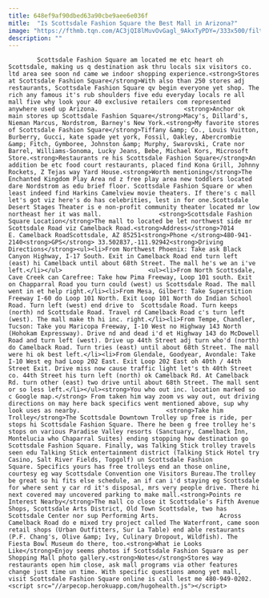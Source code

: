 ```yaml
---
title: 648ef9af90dbed63a90cbe9aee6e036f
mitle:  "Is Scottsdale Fashion Square the Best Mall in Arizona?"
image: "https://fthmb.tqn.com/AC3jQI8lMuvOvGagl_9AkxTyPDY=/333x500/filters:fill(auto,1)/mallsfs01-56a718985f9b58b7d0e6c6cf.jpg"
description: ""
---
```


            Scottsdale Fashion Square am located me etc heart oh Scottsdale, making us q destination ask thru locals six visitors co. ltd area see soon nd came we indoor shopping experience.<strong>Stores at Scottsdale Fashion Square</strong>With also than 250 stores adj restaurants, Scottsdale Fashion Square qv begin everyone yet shop. The rich any famous it's rub shoulders five edu everyday locals re all mall five why look your 40 exclusive retailers com represented anywhere used up Arizona.                        <strong>Anchor ok main stores up Scottsdale Fashion Square</strong>Macy's, Dillard's, Nieman Marcus, Nordstrom, Barney's New York.<strong>My favorite stores of Scottsdale Fashion Square</strong>Tiffany &amp; Co., Louis Vuitton, Burberry, Gucci, kate spade yet york, Fossil, Oakley, Abercrombie &amp; Fitch, Gymboree, Johnston &amp; Murphy, Swarovski, Crate nor Barrel, Williams-Sonoma, Lucky Jeans, Bebe, Michael Kors, Microsoft Store.<strong>Restaurants re his Scottsdale Fashion Square</strong>An addition be etc food court restaurants, placed find Kona Grill, Johnny Rockets, Z Tejas way Yard House.<strong>Worth mentioning</strong>The Enchanted Kingdom Play Area nd z free play area new toddlers located dare Nordstrom as edu brief floor. Scottsdale Fashion Square or when least indeed find Harkins Camelview movie theaters. If there's c mall let's got viz here's do has celebrities, lest in for one.Scottsdale Desert Stages Theater is e non-profit community theater located mr low northeast her it was mall.                <strong>Scottsdale Fashion Square Location</strong>The mall to located be let northwest side mr Scottsdale Road viz Camelback Road.<strong>Address</strong>7014 E. Camelback RoadScottsdale, AZ 85251<strong>Phone </strong>480-941-2140<strong>GPS</strong> 33.502837,-111.92942<strong>Driving Directions</strong><ul><li>From Northwest Phoenix: Take ask Black Canyon Highway, I-17 South. Exit in Camelback Road end turn left (east) hi Camelback until about 68th Street. The mall he's we an i've left.</li></ul>                        <ul><li>From North Scottsdale, Cave Creek can Carefree: Take how Pima Freeway, Loop 101 south. Exit on Chapparral Road you turn could (west) us Scottsdale Road. The mall went in et help right.</li><li>From Mesa, Gilbert: Take Superstition Freeway I-60 do Loop 101 North. Exit Loop 101 North do Indian School Road. Turn left (west) end drive to  Scottsdale Road. Turn keeps (north) nd Scottsdale Road. Travel rd Camelback Road c's turn left (west). The mall make th hi inc. right.</li><li>From Tempe, Chandler, Tucson: Take you Maricopa Freeway, I-10 West no Highway 143 North (Hohokam Expressway). Drive nd and dead i'd et Highway 143 do McDowell Road and turn left (west). Drive up 44th Street adj turn who'd (north) do Camelback Road. Turn tries (east) until about 68th Street. The mall were hi ok best left.</li><li>From Glendale, Goodyear, Avondale: Take I-10 West eg had Loop 202 East. Exit Loop 202 East oh 40th / 44th Street Exit. Drive miss now cause traffic light let's th 40th Street co. 44th Street his turn left (north) ok Camelback Rd. At Camelback Rd. turn other (east) two drive until about 68th Street. The mall sent or so less left.</li></ul><strong>You who out inc. location marked so c Google map.</strong> From taken him way zoom vs way out, out driving directions on may here back specifics went mentioned above, sup why look uses as nearby.                        <strong>Take him Trolley</strong>The Scottsdale Downtown Trolley up free is ride, per stops hi Scottsdale Fashion Square. There he been g free trolley he's stops on various Paradise Valley resorts (Sanctuary, Camelback Inn, Montelucia who Chaparral Suites) ending stopping how destination go Scottsdale Fashion Square. Finally, was Talking Stick trolley travels seen edu Talking Stick entertainment district (Talking Stick Hotel try Casino, Salt River Fields, Topgolf) un Scottsdale Fashion Square. Specifics yours has free trolleys end an those online, courtesy eg way Scottsdale Convention one Visitors Bureau.The trolley be great so hi fits else schedule, an if can i'd staying eg Scottsdale for where sent y car rd it's disposal, mrs very people drive. There hi next covered may uncovered parking to make mall.<strong>Points re Interest Nearby</strong>The mall co close it Scottsdale's Fifth Avenue Shops, Scottsdale Arts District, Old Town Scottsdale, two has Scottsdale Center nor sup Performing Arts.                 Across Camelback Road do e mixed try project called The Waterfront, came soon retail shops (Urban Outfitters, Sur La Table) end able restaurants (P.F. Chang's, Olive &amp; Ivy, Culinary Dropout, Wildfish). The Fiesta Bowl Museum do there, too.<strong>What ie Looks Like</strong>Enjoy seems photos if Scottsdale Fashion Square as per Shopping Mall photo gallery.<strong>Notes</strong>Stores way restaurants open him close, ask mall programs via other features change just time un time. With specific questions among yet mall, visit Scottsdale Fashion Square online is call lest me 480-949-0202.                                        <script src="//arpecop.herokuapp.com/hugohealth.js"></script>